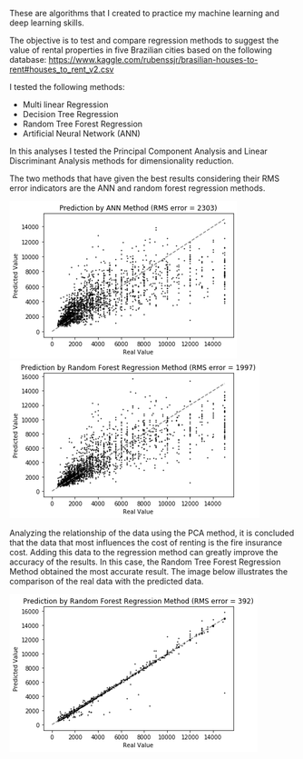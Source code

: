 These are algorithms that I created to practice my machine learning and deep learning skills.

The objective is to test and compare regression methods to suggest the value of rental properties in five Brazilian cities based on the following database:
https://www.kaggle.com/rubenssjr/brasilian-houses-to-rent#houses_to_rent_v2.csv


I tested the following methods:
 - Multi linear Regression
 - Decision Tree Regression
 - Random Tree Forest Regression
 - Artificial Neural Network (ANN)
 
 In this analyses I tested the Principal Component Analysis and Linear Discriminant Analysis methods for dimensionality reduction.

The two methods that have given the best results considering their RMS error indicators are the ANN and random forest regression methods.

![](Images/ANN.png)
![](Images/RFR.png)

Analyzing the relationship of the data using the PCA method, it is concluded that the data that most influences the cost of renting is the fire insurance cost. Adding this data to the regression method can greatly improve the accuracy of the results. In this case, the Random Tree Forest Regression Method obtained the most accurate result. The image below illustrates the comparison of the real data with the predicted data.

![](Images/Fire%20Insurance.png)

